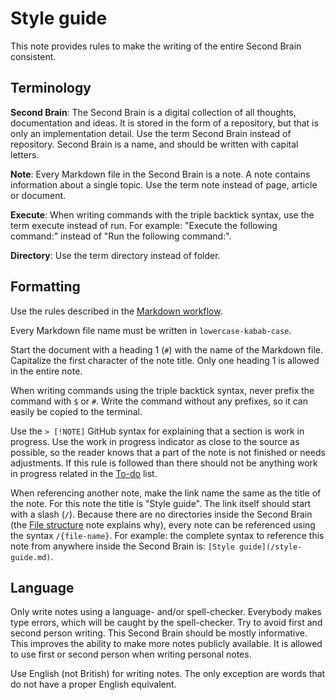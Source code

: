 # Style guide

This note provides rules to make the writing of the entire Second Brain consistent.

## Terminology

**Second Brain**:
The Second Brain is a digital collection of all thoughts, documentation and ideas.
It is stored in the form of a repository, but that is only an implementation detail.
Use the term Second Brain instead of repository.
Second Brain is a name, and should be written with capital letters.

**Note**:
Every Markdown file in the Second Brain is a note.
A note contains information about a single topic.
Use the term note instead of page, article or document.

**Execute**:
When writing commands with the triple backtick syntax, use the term execute instead of run.
For example: "Execute the following command:" instead of "Run the following command:".

**Directory**:
Use the term directory instead of folder.

## Formatting

Use the rules described in the [Markdown workflow](/markdown-workflow.md).

Every Markdown file name must be written in `lowercase-kabab-case`.

Start the document with a heading 1 (`#`) with the name of the Markdown file.
Capitalize the first character of the note title.
Only one heading 1 is allowed in the entire note.

When writing commands using the triple backtick syntax, never prefix the command with `$` or `#`.
Write the command without any prefixes, so it can easily be copied to the terminal.

Use the `> [!NOTE]` GitHub syntax for explaining that a section is work in progress.
Use the work in progress indicator as close to the source as possible, so the reader knows that a part of the note is not finished or needs adjustments.
If this rule is followed than there should not be anything work in progress related in the [To-do](/to-do.md) list.

When referencing another note, make the link name the same as the title of the note.
For this note the title is "Style guide".
The link itself should start with a slash (`/`).
Because there are no directories inside the Second Brain (the [File structure](/file-structure.md) note explains why), every note can be referenced using the syntax `/{file-name}`.
For example: the complete syntax to reference this note from anywhere inside the Second Brain is: `[Style guide](/style-guide.md)`.

## Language

Only write notes using a language- and/or spell-checker.
Everybody makes type errors, which will be caught by the spell-checker.
Try to avoid first and second person writing.
This Second Brain should be mostly informative.
This improves the ability to make more notes publicly available.
It is allowed to use first or second person when writing personal notes.

Use English (not British) for writing notes.
The only exception are words that do not have a proper English equivalent.

